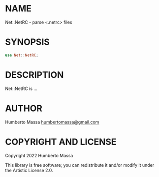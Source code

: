 NAME
====

Net::NetRC - parse <.netrc> files

SYNOPSIS
========

```raku
use Net::NetRC;
```

DESCRIPTION
===========

Net::NetRC is ...

AUTHOR
======

Humberto Massa <humbertomassa@gmail.com>

COPYRIGHT AND LICENSE
=====================

Copyright 2022 Humberto Massa

This library is free software; you can redistribute it and/or modify it under the Artistic License 2.0.

